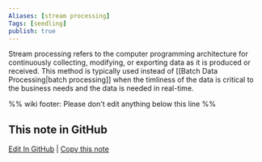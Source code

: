 ```yaml
---
Aliases: [stream processing]
Tags: [seedling]
publish: true
---
```


Stream processing refers to the computer programming architecture for continuously collecting, modifying, or exporting data as it is produced or  received. This method is typically used instead of [[Batch Data Processing|batch processing]] when the timliness of the data is critical to the business needs and the data is needed in real-time.

%% wiki footer: Please don't edit anything below this line %%

## This note in GitHub

<span class="git-footer">[Edit In GitHub](https://github.dev/data-engineering-community/data-engineering-wiki/blob/main/Concepts/Stream%20Data%20Processing.md "git-hub-edit-note") | [Copy this note](https://raw.githubusercontent.com/data-engineering-community/data-engineering-wiki/main/Concepts/Stream%20Data%20Processing.md "git-hub-copy-note") </span>
